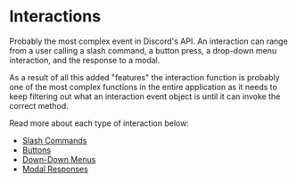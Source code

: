 # Interactions

Probably the most complex event in Discord's API.
An interaction can range from a user calling a slash command, a button press, a drop-down menu interaction, and the
response to a modal.

As a result of all this added "features" the interaction function is probably one of the most complex functions in the
entire application as it needs to keep filtering out what an interaction event object is until it can invoke the correct
method.

Read more about each type of interaction below:

- [Slash Commands](docs/Application%20Structure/Tasks%20and%20Actions/Interactions/Slash%20Commands.md)
- [Buttons](docs/Application%20Structure/Tasks%20and%20Actions/Interactions/Buttons.md)
- [Down-Down Menus](docs/Application%20Structure/Tasks%20and%20Actions/Interactions/Drop-Down%20Menu.md)
- [Modal Responses](docs/Application%20Structure/Tasks%20and%20Actions/Interactions/Modal%20Responses.md)